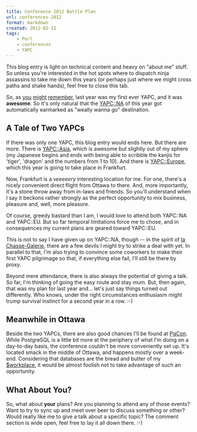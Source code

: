 ```yaml
---
title: Conference 2012 Battle Plan 
url: conferences-2012
format: markdown
created: 2012-02-12
tags:
    - Perl
    - conferences
    - YAPC
---
```


This blog entry is light on technical content and heavy on "about me" stuff. 
So unless you're interested in the hot spots where to dispatch ninja
assassins to take me down this years (or perhaps just where we might cross
paths and shake hands), feel free to close this tab.

So, as [you](http://babyl.dyndns.org/techblog/entry/asheville-part-I) 
[might](http://babyl.dyndns.org/techblog/entry/asheville-part-II) 
[remember](http://babyl.dyndns.org/techblog/entry/asheville-part-III), 
last year was my first ever YAPC, and it was **awesome**. So it's only
natural that the [YAPC::NA](http://yapcna.org/) of this year got automatically earmarked as 
"weally wanna go" destination.

## A Tale of Two YAPCs

If there was only one YAPC, this blog entry would ends here. But there are
more.  There is [YAPC::Asia](http://yapcasia.org), which is awesome but
slightly out of my sphere (my Japanese begins and ends with being able to
scribble the kanjis for 'tiger', 'dragon' and the numbers from 1 to 10). And
there is [YAPC::Europe](http://www.yapceurope.org/), which this year is going
to take place in Frankfurt.

Now, Frankfurt is a *veeeeery* interesting location for me.  For one, there's
a nicely convenient direct flight from Ottawa to there. And, more importantly,
it's a stone throw away from in-laws and friends. So you'll understand when I
say it beckons rather strongly as the perfect
opportunity to mix business, pleasure and, well, more pleasure.

Of course, greedy bastard than I am, I would love to attend both YAPC::NA and
YAPC::EU. But so far temporal limitations force me to chose, and in
consequences my current plans are geared toward YAPC::EU.  

This is not to say I have given up on YAPC::NA, though -- in the spirit of 
[la Chasse-Galerie](http://en.wikipedia.org/wiki/Chasse-galerie), there are a few devils I might try to
strike a deal with yet. In parallel to that, I'm also trying to convince some
coworkers to make their first YAPC pilgrimage so that, if everything else
fail, I'll still be there by proxy.

Beyond mere attendance, there is also always the potential of giving a talk. So far,
I'm thinking of going the easy route and stay mum. But, then again, that was
my plan for last year and... let's just say things turned out differently.
Who knows, under the right circumstances enthusiasm might 
trump survival instinct for a second year in a
row. :-)

## Meanwhile in Ottawa

Beside the two YAPCs, there are also good chances I'll be found at 
[PgCon](http://www.pgcon.org/2012/).  While PostgreSQL is a little bit more at
the periphery of what I'm doing on a day-to-day basis, the conference couldn't
be more conveniently set up. It's located smack in the middle of Ottawa, 
and happens mostly over a week-end. Considering that databases are the
bread and butter of my [$workplace](http://pythian.com), it would be almost
foolish not to take advantage of such an opportunity.

## What About You?

So, what about **your** plans? Are you planning to attend any of those events?
Want to try to sync up and meet over beer to discuss something or other? Would
really like me to give a talk about a specific topic? The comment section is
wide open, feel free to lay it all down there. :-)

